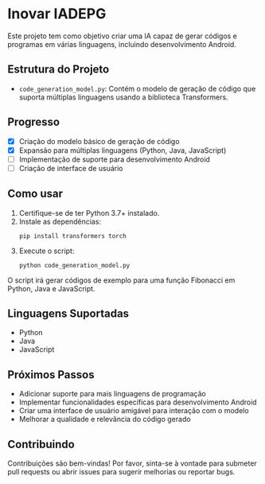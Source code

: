 # Inovar IADEPG

Este projeto tem como objetivo criar uma IA capaz de gerar códigos e programas em várias linguagens, incluindo desenvolvimento Android.

## Estrutura do Projeto

- `code_generation_model.py`: Contém o modelo de geração de código que suporta múltiplas linguagens usando a biblioteca Transformers.

## Progresso

- [x] Criação do modelo básico de geração de código
- [x] Expansão para múltiplas linguagens (Python, Java, JavaScript)
- [ ] Implementação de suporte para desenvolvimento Android
- [ ] Criação de interface de usuário

## Como usar

1. Certifique-se de ter Python 3.7+ instalado.
2. Instale as dependências:
   ```
   pip install transformers torch
   ```
3. Execute o script:
   ```
   python code_generation_model.py
   ```

O script irá gerar códigos de exemplo para uma função Fibonacci em Python, Java e JavaScript.

## Linguagens Suportadas

- Python
- Java
- JavaScript

## Próximos Passos

- Adicionar suporte para mais linguagens de programação
- Implementar funcionalidades específicas para desenvolvimento Android
- Criar uma interface de usuário amigável para interação com o modelo
- Melhorar a qualidade e relevância do código gerado

## Contribuindo

Contribuições são bem-vindas! Por favor, sinta-se à vontade para submeter pull requests ou abrir issues para sugerir melhorias ou reportar bugs.

